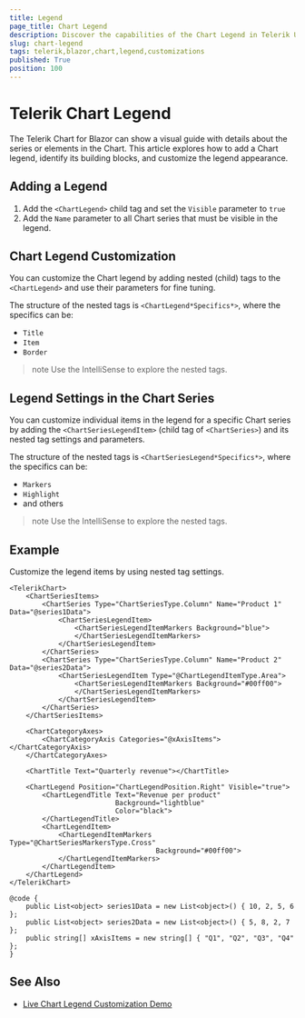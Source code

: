 ```yaml
---
title: Legend
page_title: Chart Legend
description: Discover the capabilities of the Chart Legend in Telerik UI for Blazor. Learn how to show it, and explore the customization options.
slug: chart-legend
tags: telerik,blazor,chart,legend,customizations
published: True
position: 100
---
```


# Telerik Chart Legend

The Telerik Chart for Blazor can show a visual guide with details about the series or elements in the Chart. This article explores how to add a Chart legend, identify its building blocks, and customize the legend appearance.

## Adding a Legend

1. Add the `<ChartLegend>` child tag and set the `Visible` parameter to `true`
1. Add the `Name` parameter to all Chart series that must be visible in the legend.

## Chart Legend Customization

You can customize the Chart legend by adding nested (child) tags to the `<ChartLegend>` and use their parameters for fine tuning. 

The structure of the nested tags is `<ChartLegend*Specifics*>`, where the specifics can be:

* `Title`
* `Item`
* `Border`

>note Use the IntelliSense to explore the nested tags.

## Legend Settings in the Chart Series

You can customize individual items in the legend for a specific Chart series by adding the `<ChartSeriesLegendItem>` (child tag of `<ChartSeries>`) and its nested tag settings and parameters.

The structure of the nested tags is `<ChartSeriesLegend*Specifics*>`, where the specifics can be:

* `Markers`
* `Highlight`
* and others

>note Use the IntelliSense to explore the nested tags.

## Example

Customize the legend items by using nested tag settings.

````RAZOR
<TelerikChart>
    <ChartSeriesItems>
        <ChartSeries Type="ChartSeriesType.Column" Name="Product 1" Data="@series1Data">
            <ChartSeriesLegendItem>
                <ChartSeriesLegendItemMarkers Background="blue">
                </ChartSeriesLegendItemMarkers>
            </ChartSeriesLegendItem>
        </ChartSeries>
        <ChartSeries Type="ChartSeriesType.Column" Name="Product 2" Data="@series2Data">
            <ChartSeriesLegendItem Type="@ChartLegendItemType.Area">
                <ChartSeriesLegendItemMarkers Background="#00ff00">
                </ChartSeriesLegendItemMarkers>
            </ChartSeriesLegendItem>
        </ChartSeries>
    </ChartSeriesItems>

    <ChartCategoryAxes>
        <ChartCategoryAxis Categories="@xAxisItems"></ChartCategoryAxis>
    </ChartCategoryAxes>

    <ChartTitle Text="Quarterly revenue"></ChartTitle>

    <ChartLegend Position="ChartLegendPosition.Right" Visible="true">
        <ChartLegendTitle Text="Revenue per product"
                          Background="lightblue"
                          Color="black">
        </ChartLegendTitle>
        <ChartLegendItem>
            <ChartLegendItemMarkers Type="@ChartSeriesMarkersType.Cross"
                                    Background="#00ff00">
            </ChartLegendItemMarkers>
        </ChartLegendItem>
    </ChartLegend>
</TelerikChart>

@code {
    public List<object> series1Data = new List<object>() { 10, 2, 5, 6 };
    public List<object> series2Data = new List<object>() { 5, 8, 2, 7 };
    public string[] xAxisItems = new string[] { "Q1", "Q2", "Q3", "Q4" };
}
````

## See Also

* [Live Chart Legend Customization Demo](https://demos.telerik.com/blazor-ui/chart/legend-customization)
